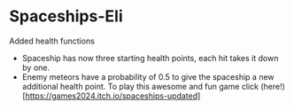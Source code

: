 # Spaceships-Eli
Added health functions

  - Spaceship has now three starting health points, each hit takes it down by one.
  - Enemy meteors have a probability of 0.5 to give the spaceship a new additional health point.
To play this awesome and fun game click (here!)[https://games2024.itch.io/spaceships-updated]
